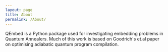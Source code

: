 ```yaml
---
layout: page
title: About
permalink: /About/
---
```


QEmbed is a Python package used for investigating embedding problems in Quantum Annealers. Much of this work is based on Goodrich's et.al paper on optimising adiabatic quantum program compilation.

